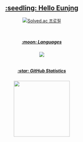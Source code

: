 <a href="https://github.com/eunjng5474">
  <h2 align="center"> :seedling: Hello Eunjng </h2>
</a>

<p align="center">
<div align="center">
  
[![Solved.ac 프로필](http://mazassumnida.wtf/api/mini/generate_badge?boj=dms5474)](https://solved.ac/dms5474)<br>
  
</div>
<Br>


<p align="center">
  <a href="https://github.com/eunjng5474/">
  <p align="center">
    <h5 align="center"> :moon: Languages </h5>
    <p align="center">
    <img src="https://github-readme-stats.vercel.app/api/top-langs/?username=eunjng5474&layout=compact"><br><br>
    </p>
  </p>
  <h5 align="center"> :star: GitHub Statistics </h5>
  <p align="center">
  <img height="180em" src="https://github-readme-stats-eight-theta.vercel.app/api?username=eunjng5474&show_icons=true&theme=default&include_all_commits=true&count_private=true"/>
  </p>
  </a>
</p>
